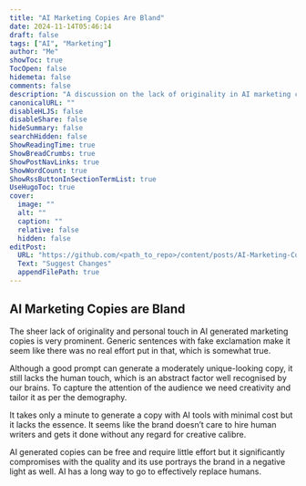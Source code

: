 ```yaml
---
title: "AI Marketing Copies Are Bland"
date: 2024-11-14T05:46:14
draft: false
tags: ["AI", "Marketing"]
author: "Me"
showToc: true
TocOpen: false
hidemeta: false
comments: false
description: "A discussion on the lack of originality in AI marketing copies."
canonicalURL: ""
disableHLJS: false
disableShare: false
hideSummary: false
searchHidden: false
ShowReadingTime: true
ShowBreadCrumbs: true
ShowPostNavLinks: true
ShowWordCount: true
ShowRssButtonInSectionTermList: true
UseHugoToc: true
cover:
  image: ""
  alt: ""
  caption: ""
  relative: false
  hidden: false
editPost:
  URL: "https://github.com/<path_to_repo>/content/posts/AI-Marketing-Copies-Are-Bland.md"
  Text: "Suggest Changes"
  appendFilePath: true
---
```


## AI Marketing Copies are Bland

The sheer lack of originality and personal touch in AI generated marketing copies is very prominent. Generic sentences with fake exclamation make it seem like there was no real effort put in that, which is somewhat true.

Although a good prompt can generate a moderately unique-looking copy, it still lacks the human touch, which is an abstract factor well recognised by our brains. To capture the attention of the audience we need creativity and tailor it as per the demography.

It takes only a minute to generate a copy with AI tools with minimal cost but it lacks the essence. It seems like the brand doesn’t care to hire human writers and gets it done without any regard for creative calibre.

AI generated copies can be free and require little effort but it significantly compromises with the quality and its use portrays the brand in a negative light as well. AI has a long way to go to effectively replace humans.
